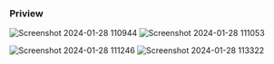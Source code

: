 ### Priview 

![Screenshot 2024-01-28 110944](https://github.com/stuffie1/gestionModuleFormateurs_v1/assets/138445947/373bd8fa-af50-4e80-9d2a-1bdce89f2bf9)
![Screenshot 2024-01-28 111053](https://github.com/stuffie1/gestionModuleFormateurs_v1/assets/138445947/98338bda-c230-4cfb-95e3-1e2153b5ecab)

![Screenshot 2024-01-28 111246](https://github.com/stuffie1/gestionModuleFormateurs_v1/assets/138445947/ebfcc01e-b5b1-4726-96d6-5cb498135087)
![Screenshot 2024-01-28 113322](https://github.com/stuffie1/gestionModuleFormateurs_v1/assets/138445947/af23ba16-ce1e-4df0-888e-ebe4525ce2ea)
